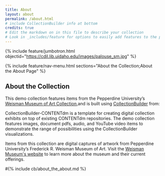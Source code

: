```yaml
---
title: About
layout: about
permalink: /about.html
# include CollectionBuilder info at bottom
credits: true
# Edit the markdown on in this file to describe your collection
# Look in _includes/feature for options to easily add features to the page
---
```


{% include feature/jumbotron.html objectid="https://cdil.lib.uidaho.edu/images/palouse_sm.jpg" %}

{% include feature/nav-menu.html sections="About the Collection;About the About Page" %}

## About the Collection

This demo collection features items from the Pepperdine University’s [Weisman Museum of Art Collection](https://cdm15730.contentdm.oclc.org/digital/collection/p15730coll35),and is built using [CollectionBuilder](https://github.com/CollectionBuilder/collectionbuilder-gh) from: 

CollectionBuilder-CONTENTdm is a template for creating digital collection exhibits on top of existing CONTENTdm repositories. The demo collection features images, document pdfs, audio, and YouTube video items to demonstrate the range of possibilities using the CollectionBuilder visualizations.

Items from this collection are digital captures of artwork from Pepperdine University’s Frederick R. Weisman Museum of Art. Visit the [Weisman Museum's website](https://arts.pepperdine.edu/museum/) to learn more about the museum and their current offerings. 



#{% include cb/about_the_about.md %} 
